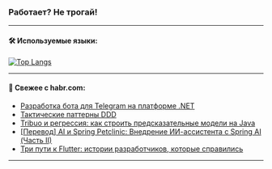 ### Работает? Не трогай!

---
<!--
#### 🛠️ Technical stack:

![Java](https://img.shields.io/badge/Java-informational?logo=Oracle&style=flat&logoColor=white&color=FF4500)
![Kotlin](https://img.shields.io/badge/Kotlin-informational?logo=Kotlin&style=flat&logoColor=white&color=774D97)
![TS](https://img.shields.io/badge/TypeScript-informational?logo=typeScript&style=flat&logoColor=black&color=017acc)
![Python](https://img.shields.io/badge/Python-informational?logo=Python&style=flat&logoColor=black&color=ffdd54) <br>
![Spring](https://img.shields.io/badge/Spring-informational?logo=Spring&style=flat&logoColor=white&color=6DB33F) 
![SpringBoot](https://img.shields.io/badge/SpringBoot-informational?logo=SpringBoot&style=flat&logoColor=white&color=6DB33F)
![Nest](https://img.shields.io/badge/NestJS-informational?logo=NestJS&style=flat&logoColor=white&color=E0234E) 
![NodeJS](https://img.shields.io/badge/NodeJS-informational?logo=node.js&style=flat&logoColor=white&color=70A760)<br>
![PostgreSQL](https://img.shields.io/badge/PostgreSQL-informational?logo=PostgreSQL&style=flat&logoColor=white&color=DAA520)
![MongoDB](https://img.shields.io/badge/MongoDB-informational?logo=MongoDB&style=flat&logoColor=white&color=870000)
![Apache](https://img.shields.io/badge/Apache-informational?logo=apache&style=flat&logoColor=white&color=f74e28)

___ 
-->

#### 🛠️ Используемые языки:

[![Top Langs](https://github-readme-stats-82jvfl3w3-advtsettinggmailcoms-projects.vercel.app/api/top-langs/?username=zloylis&langs_count=10&hide_title=true&title_color=e6edf3&size_weight=0.5&count_weight=0.5&layout=compact&hide_progress=true&hide_border=true&theme=dracula)](https://github.com/zloylis)

<!---


####  :octocat:&nbsp;&nbsp; Статистика:

![GitHub stats](https://github-readme-stats-u2qms2cxw-advtsettinggmailcoms-projects.vercel.app/api?username=zloylis&show_icons=true&hide_border=true&theme=dracula&title_color=e6edf3&include_all_commits=true&count_private=true&hide_rank=false&hide_title=true&rank_icon=github)
-->
---

#### 💬 Свежее с habr.com:

<!-- BLOG-POST-LIST:START -->
- [Разработка бота для Telegram на платформе .NET](https://habr.com/ru/articles/855236/?utm_source=habrahabr&utm_medium=rss&utm_campaign=855236)
- [Тактические паттерны DDD](https://habr.com/ru/articles/854140/?utm_source=habrahabr&utm_medium=rss&utm_campaign=854140)
- [Tribuo и регрессия: как строить предсказательные модели на Java](https://habr.com/ru/companies/otus/articles/853300/?utm_source=habrahabr&utm_medium=rss&utm_campaign=853300)
- [[Перевод] AI и Spring Petclinic: Внедрение ИИ-ассистента с Spring AI &lpar;Часть II&rpar;](https://habr.com/ru/companies/spring_aio/articles/855398/?utm_source=habrahabr&utm_medium=rss&utm_campaign=855398)
- [Три пути к Flutter: истории разработчиков, которые справились](https://habr.com/ru/companies/finam_broker/articles/855386/?utm_source=habrahabr&utm_medium=rss&utm_campaign=855386)
<!-- BLOG-POST-LIST:END -->

---
